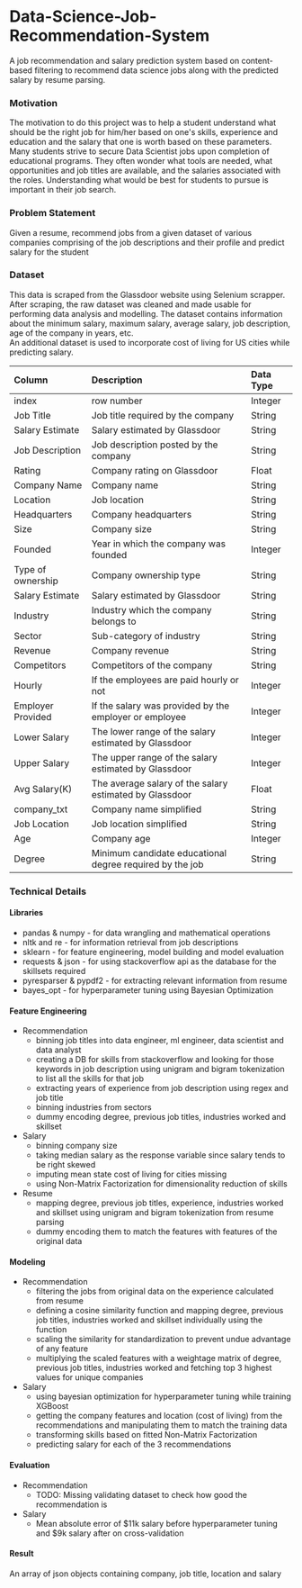 # Data-Science-Job-Recommendation-System
A job recommendation and salary prediction system based on content-based filtering to recommend data science jobs along with the predicted salary by resume parsing.
 
 ### Motivation
The motivation to do this project was to help a student understand what should be the right job for him/her based on one's skills, experience and education and the salary that one is worth based on these parameters. Many students strive to secure Data Scientist jobs upon completion of educational programs. They often wonder what tools are needed, what opportunities and job titles are available, and the salaries associated with the roles. Understanding what would be best for students to pursue is important in their job search.
 
 ### Problem Statement
Given a resume, recommend jobs from a given dataset of various companies comprising of the job descriptions and their profile and predict salary for the student
 
 ### Dataset
This data is scraped from the Glassdoor website using Selenium scrapper. After scraping, the raw dataset was cleaned and made usable for performing data analysis and modelling. The dataset contains information about the minimum salary, maximum salary, average salary, job description, age of the company in years, etc.<br>
An additional dataset is used to incorporate cost of living for US cities while predicting salary.

| Column            | Description         | Data Type |
|:---               |:---                 |:----------|
| index     | row number        | Integer   |
| Job Title      | Job title required by the company    | String   |
| Salary Estimate     | Salary estimated by Glassdoor    | String   | 
| Job Description     | Job description posted by the company    | String   |
| Rating     | Company rating on Glassdoor    | Float   | 
| Company Name     | Company name    | String   |
| Location     | Job location    | String   |
| Headquarters     | Company headquarters    | String   |
| Size     | Company size    | String   |
| Founded     | Year in which the company was founded    | Integer   |
| Type of ownership     | Company ownership type    | String   |
| Salary Estimate     | Salary estimated by Glassdoor    | String   | 
| Industry     | Industry which the company belongs to    | String   | 
| Sector     | Sub-category of industry    | String   |
| Revenue     | Company revenue    | String   |
| Competitors     | Competitors of the company    | String  |
| Hourly     | If the employees are paid hourly or not    | Integer  | 
| Employer Provided     | If the salary was provided by the employer or employee    | Integer   |
| Lower Salary     | The lower range of the salary estimated by Glassdoor    | Integer   | 
| Upper Salary     | The upper range of the salary estimated by Glassdoor    | Integer   | 
| Avg Salary(K)     | The average salary of the salary estimated by Glassdoor    | Float   | 
| company_txt     | Company name simplified    | String   |
| Job Location     | Job location simplified    | String   |
| Age     | Company age    | Integer   |
| Degree     | Minimum candidate educational degree required by the job  | String   |
 
 ### Technical Details
 
 #### Libraries
 * pandas & numpy - for data wrangling and mathematical operations
 * nltk and re - for information retrieval from job descriptions
 * sklearn - for feature engineering, model building and model evaluation
 * requests & json - for using stackoverflow api as the database for the skillsets required
 * pyresparser & pypdf2 - for extracting relevant information from resume 
 * bayes_opt - for hyperparameter tuning using Bayesian Optimization

#### Feature Engineering
* Recommendation
  * binning job titles into data engineer, ml engineer, data scientist and data analyst
  * creating a DB for skills from stackoverflow and looking for those keywords in job description using unigram and bigram tokenization to list all the skills for that job
  * extracting years of experience from job description using regex and job title
  * binning industries from sectors
  * dummy encoding degree, previous job titles, industries worked and skillset
* Salary
  * binning company size
  * taking median salary as the response variable since salary tends to be right skewed
  * imputing mean state cost of living for cities missing
  * using Non-Matrix Factorization for dimensionality reduction of skills
* Resume
  * mapping degree, previous job titles, experience, industries worked and skillset using unigram and bigram tokenization from resume parsing
  * dummy encoding them to match the features with features of the original data

#### Modeling
* Recommendation
  * filtering the jobs from original data on the experience calculated from resume
  * defining a cosine similarity function and mapping degree, previous job titles, industries worked and skillset individually using the function
  * scaling the similarity for standardization to prevent undue advantage of any feature
  * multiplying the scaled features with a weightage matrix of degree, previous job titles, industries worked and fetching top 3 highest values for unique companies
* Salary
  * using bayesian optimization for hyperparameter tuning while training XGBoost
  * getting the company features and location (cost of living) from the recommendations and manipulating them to match the training data
  * transforming skills based on fitted Non-Matrix Factorization
  * predicting salary for each of the 3 recommendations

#### Evaluation
* Recommendation
  * TODO: Missing validating dataset to check how good the recommendation is
* Salary
  * Mean absolute error of $11k salary before hyperparameter tuning and $9k salary after on cross-validation 

#### Result
An array of json objects containing company, job title, location and salary 
 
